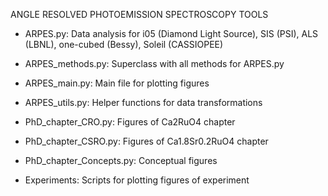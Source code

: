 ANGLE RESOLVED PHOTOEMISSION SPECTROSCOPY TOOLS

- ARPES.py:       Data analysis for i05 (Diamond Light Source), SIS (PSI), ALS (LBNL), one-cubed (Bessy), Soleil (CASSIOPEE)

- ARPES_methods.py: Superclass with all methods for ARPES.py

- ARPES_main.py:        Main file for plotting figures

- ARPES_utils.py:       Helper functions for data transformations

- PhD_chapter_CRO.py: Figures of Ca2RuO4 chapter

- PhD_chapter_CSRO.py: Figures of Ca1.8Sr0.2RuO4 chapter

- PhD_chapter_Concepts.py: Conceptual figures

- Experiments:    Scripts for plotting figures of experiment
